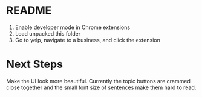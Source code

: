 # README

1. Enable developer mode in Chrome extensions
2. Load unpacked this folder
3. Go to yelp, navigate to a business, and click the extension

# Next Steps
Make the UI look more beautiful. Currently the topic buttons are crammed close together and the small font size of sentences make them hard to read.
